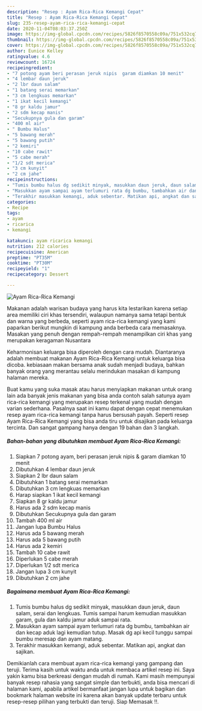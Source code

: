 ```yaml
---
description: "Resep : Ayam Rica-Rica Kemangi Cepat"
title: "Resep : Ayam Rica-Rica Kemangi Cepat"
slug: 235-resep-ayam-rica-rica-kemangi-cepat
date: 2020-11-04T08:03:37.250Z
image: https://img-global.cpcdn.com/recipes/5826f8570558c09a/751x532cq70/ayam-rica-rica-kemangi-foto-resep-utama.jpg
thumbnail: https://img-global.cpcdn.com/recipes/5826f8570558c09a/751x532cq70/ayam-rica-rica-kemangi-foto-resep-utama.jpg
cover: https://img-global.cpcdn.com/recipes/5826f8570558c09a/751x532cq70/ayam-rica-rica-kemangi-foto-resep-utama.jpg
author: Eunice Kelley
ratingvalue: 4.6
reviewcount: 16724
recipeingredient:
- "7 potong ayam beri perasan jeruk nipis  garam diamkan 10 menit"
- "4 lembar daun jeruk"
- "2 lbr daun salam"
- "1 batang serai memarkan"
- "3 cm lengkuas memarkan"
- "1 ikat kecil kemangi"
- "8 gr kaldu jamur"
- "2 sdm kecap manis"
- "Secukupnya gula dan garam"
- "400 ml air"
- " Bumbu Halus"
- "5 bawang merah"
- "5 bawang putih"
- "2 kemiri"
- "10 cabe rawit"
- "5 cabe merah"
- "1/2 sdt merica"
- "3 cm kunyit"
- "2 cm jahe"
recipeinstructions:
- "Tumis bumbu halus dg sedikit minyak, masukkan daun jeruk, daun salam, serai dan lengkuas. Tumis sampai harum kemudian masukkan garam, gula dan kaldu jamur aduk sampai rata."
- "Masukkan ayam sampai ayam terlumuri rata dg bumbu, tambahkan air dan kecap aduk lagi kemudian tutup. Masak dg api kecil tunggu sampai bumbu meresap dan ayam matang."
- "Terakhir masukkan kemangi, aduk sebentar. Matikan api, angkat dan sajikan."
categories:
- Recipe
tags:
- ayam
- ricarica
- kemangi

katakunci: ayam ricarica kemangi 
nutrition: 212 calories
recipecuisine: American
preptime: "PT35M"
cooktime: "PT30M"
recipeyield: "1"
recipecategory: Dessert

---
```



![Ayam Rica-Rica Kemangi](https://img-global.cpcdn.com/recipes/5826f8570558c09a/751x532cq70/ayam-rica-rica-kemangi-foto-resep-utama.jpg)

Makanan adalah warisan budaya yang harus kita lestarikan karena setiap area memiliki ciri khas tersendiri, walaupun namanya sama tetapi bentuk dan warna yang berbeda, seperti ayam rica-rica kemangi yang kami paparkan berikut mungkin di kampung anda berbeda cara memasaknya. Masakan yang penuh dengan rempah-rempah menampilkan ciri khas yang merupakan keragaman Nusantara

Keharmonisan keluarga bisa diperoleh dengan cara mudah. Diantaranya adalah membuat makanan Ayam Rica-Rica Kemangi untuk keluarga bisa dicoba. kebiasaan makan bersama anak sudah menjadi budaya, bahkan banyak orang yang merantau selalu merindukan masakan di kampung halaman mereka.



Buat kamu yang suka masak atau harus menyiapkan makanan untuk orang lain ada banyak jenis makanan yang bisa anda contoh salah satunya ayam rica-rica kemangi yang merupakan resep terkenal yang mudah dengan varian sederhana. Pasalnya saat ini kamu dapat dengan cepat menemukan resep ayam rica-rica kemangi tanpa harus bersusah payah.
Seperti resep Ayam Rica-Rica Kemangi yang bisa anda tiru untuk disajikan pada keluarga tercinta. Dan sangat gampang hanya dengan 19 bahan dan 3 langkah.


<!--inarticleads1-->

##### Bahan-bahan yang dibutuhkan membuat Ayam Rica-Rica Kemangi:

1. Siapkan 7 potong ayam, beri perasan jeruk nipis &amp; garam diamkan 10 menit
1. Dibutuhkan 4 lembar daun jeruk
1. Siapkan 2 lbr daun salam
1. Dibutuhkan 1 batang serai memarkan
1. Dibutuhkan 3 cm lengkuas memarkan
1. Harap siapkan 1 ikat kecil kemangi
1. Siapkan 8 gr kaldu jamur
1. Harus ada 2 sdm kecap manis
1. Dibutuhkan Secukupnya gula dan garam
1. Tambah 400 ml air
1. Jangan lupa  Bumbu Halus
1. Harus ada 5 bawang merah
1. Harus ada 5 bawang putih
1. Harus ada 2 kemiri
1. Tambah 10 cabe rawit
1. Diperlukan 5 cabe merah
1. Diperlukan 1/2 sdt merica
1. Jangan lupa 3 cm kunyit
1. Dibutuhkan 2 cm jahe




<!--inarticleads2-->

##### Bagaimana membuat  Ayam Rica-Rica Kemangi:

1. Tumis bumbu halus dg sedikit minyak, masukkan daun jeruk, daun salam, serai dan lengkuas. Tumis sampai harum kemudian masukkan garam, gula dan kaldu jamur aduk sampai rata.
1. Masukkan ayam sampai ayam terlumuri rata dg bumbu, tambahkan air dan kecap aduk lagi kemudian tutup. Masak dg api kecil tunggu sampai bumbu meresap dan ayam matang.
1. Terakhir masukkan kemangi, aduk sebentar. Matikan api, angkat dan sajikan.




Demikianlah cara membuat ayam rica-rica kemangi yang gampang dan teruji. Terima kasih untuk waktu anda untuk membaca artikel resep ini. Saya yakin kamu bisa berkreasi dengan mudah di rumah. Kami masih mempunyai banyak resep rahasia yang sangat simple dan terbukti, anda bisa mencari di halaman kami, apabila artikel bermanfaat jangan lupa untuk bagikan dan bookmark halaman website ini karena akan banyak update terbaru untuk resep-resep pilihan yang terbukti dan teruji. Siap Memasak !!. 
